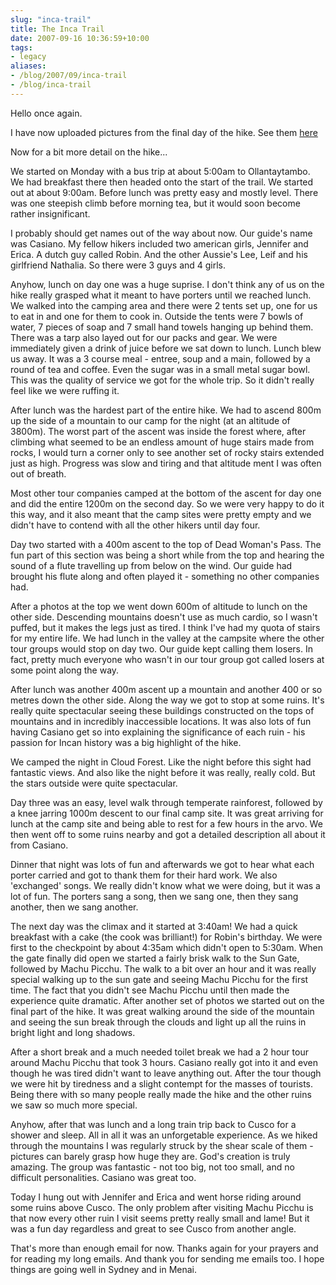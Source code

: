 ```yaml
---
slug: "inca-trail"
title: The Inca Trail
date: 2007-09-16 10:36:59+10:00
tags:
- legacy
aliases:
- /blog/2007/09/inca-trail
- /blog/inca-trail
---
```


Hello once again.

I have now uploaded pictures from the final day of the hike. See them <a href="http://picasaweb.google.com/calebbrown01/SouthAmerica2007">here</a>

Now for a bit more detail on the hike...<!--more-->

We started on Monday with a bus trip at about 5:00am to Ollantaytambo. We had breakfast there then headed onto the start of the trail. We started out at about 9:00am. Before lunch was pretty easy and mostly level. There was one steepish climb before morning tea, but it would soon become rather insignificant.

I probably should get names out of the way about now. Our guide's name was Casiano. My fellow hikers included two american girls, Jennifer and Erica. A dutch guy called Robin. And the other Aussie's Lee, Leif and his girlfriend Nathalia. So there were 3 guys and 4 girls.

Anyhow, lunch on day one was a huge suprise. I don't think any of us on the hike really grasped what it meant to have porters until we reached lunch. We walked into the camping area and there were 2 tents set up, one for us to eat in and one for them to cook in. Outside the tents were 7 bowls of water, 7 pieces of soap and 7 small hand towels hanging up behind them. There was a tarp also layed out for our packs and gear. We were immediately given a drink of juice before we sat down to lunch. Lunch blew us away. It was a 3 course meal - entree, soup and a main, followed by a round of tea and coffee. Even the sugar was in a small metal sugar bowl. This was the quality of service we got for the whole trip. So it didn't really feel like we were ruffing it.

After lunch was the hardest part of the entire hike. We had to ascend 800m up the side of a mountain to our camp for the night (at an altitude of 3800m). The worst part of the ascent was inside the forest where, after climbing what seemed to be an endless amount of huge stairs made from rocks, I would turn a corner only to see another set of rocky stairs extended just as high. Progress was slow and tiring and that altitude ment I was often out of breath.

Most other tour companies camped at the bottom of the ascent for day one and did the entire 1200m on the second day. So we were very happy to do it this way, and it also meant that the camp sites were pretty empty and we didn't have to contend with all the other hikers until day four.

Day two started with a 400m ascent to the top of Dead Woman's Pass. The fun part of this section was being a short while from the top and hearing the sound of a flute travelling up from below on the wind. Our guide had brought his flute along and often played it - something no other companies had.

After a photos at the top we went down 600m of altitude to lunch on the other side. Descending mountains doesn't use as much cardio, so I wasn't puffed, but it makes the legs just as tired. I think I've had my quota of stairs for my entire life. We had lunch in the valley at the campsite where the other tour groups would stop on day two. Our guide kept calling them losers. In fact, pretty much everyone who wasn't in our tour group got called losers at some point along the way.

After lunch was another 400m ascent up a mountain and another 400 or so metres down the other side. Along the way we got to stop at some ruins. It's really quite spectacular seeing these buildings constructed on the tops of mountains and in incredibly inaccessible locations. It was also lots of fun having Casiano get so into explaining the significance of each ruin - his passion for Incan history was a big highlight of the hike.

We camped the night in Cloud Forest. Like the night before this sight had fantastic views. And also like the night before it was really, really cold. But the stars outside were quite spectacular.

Day three was an easy, level walk through temperate rainforest, followed by a knee jarring 1000m descent to our final camp site. It was great arriving for lunch at the camp site and being able to rest for a few hours in the arvo. We then went off to some ruins nearby and got a detailed description all about it from Casiano.

Dinner that night was lots of fun and afterwards we got to hear what each porter carried and got to thank them for their hard work. We also 'exchanged' songs. We really didn't know what we were doing, but it was a lot of fun. The porters sang a song, then we sang one, then they sang another, then we sang another.

The next day was the climax and it started at 3:40am! We had a quick breakfast with a cake (the cook was brilliant!) for Robin's birthday. We were first to the checkpoint by about 4:35am which didn't open to 5:30am. When the gate finally did open we started a fairly brisk walk to the Sun Gate, followed by Machu Picchu. The walk to a bit over an hour and it was really special walking up to the sun gate and seeing Machu Picchu for the first time. The fact that you didn't see Machu Picchu until then made the experience quite dramatic. After another set of photos we started out on the final part of the hike. It was great walking around the side of the mountain and seeing the sun break through the clouds and light up all the ruins in bright light and long shadows.

After a short break and a much needed toilet break we had a 2 hour tour around Machu Picchu that took 3 hours. Casiano really got into it and even though he was tired didn't want to leave anything out. After the tour though we were hit by tiredness and a slight contempt for the masses of tourists. Being there with so many people really made the hike and the other ruins we saw so much more special.

Anyhow, after that was lunch and a long train trip back to Cusco for a shower and sleep. All in all it was an unforgetable experience. As we hiked through the mountains I was regularly struck by the shear scale of them - pictures can barely grasp how huge they are. God's creation is truly amazing. The group was fantastic - not too big, not too small, and no difficult personalities. Casiano was great too.

Today I hung out with Jennifer and Erica and went horse riding around some ruins above Cusco. The only problem after visiting Machu Picchu is that now every other ruin I visit seems pretty really small and lame! But it was a fun day regardless and great to see Cusco from another angle.

That's more than enough email for now. Thanks again for your prayers and for reading my long emails. And thank you for sending me emails too. I hope things are going well in Sydney and in Menai.
